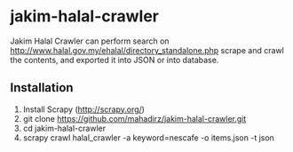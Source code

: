 # jakim-halal-crawler

Jakim Halal Crawler can perform search on http://www.halal.gov.my/ehalal/directory_standalone.php scrape and crawl the contents, 
and exported it into JSON or into database.

## Installation
1. Install Scrapy (http://scrapy.org/)
2. git clone https://github.com/mahadirz/jakim-halal-crawler.git
3. cd jakim-halal-crawler
4. scrapy crawl halal_crawler -a keyword=nescafe -o items.json -t json
